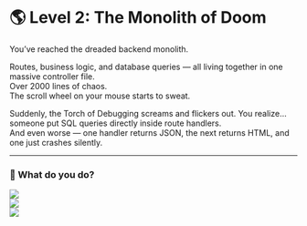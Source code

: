 # 🌎 Level 2: The Monolith of Doom

You’ve reached the dreaded backend monolith.

Routes, business logic, and database queries — all living together in one massive controller file.  
Over 2000 lines of chaos.  
The scroll wheel on your mouse starts to sweat.

Suddenly, the Torch of Debugging screams and flickers out.
You realize… someone put SQL queries directly inside route handlers.  
And even worse — one handler returns JSON, the next returns HTML, and one just crashes silently.

---

### 💭 What do you do?

<a href="./level-3.md">
  <img src="https://img.shields.io/badge/Refactor%20the%20controller%20into%20separate%20services%20and%20repositories-orange?style=for-the-badge"/>
</a>

<br />

<a href="./level-2-error-1.md">
  <img src="https://img.shields.io/badge/Comment%20everything%20out%20and%20ask%20the%20Lord%20of%20Deadlines%20for%20clarification-orange?style=for-the-badge"/>
</a>

<br />

<a href="./level-2-error-2.md">
  <img src="https://img.shields.io/badge/Add%20a%20new%20route%20called%20%2Fpanic%20that%20returns%20500-orange?style=for-the-badge"/>
</a>
